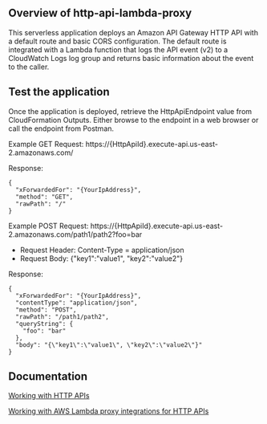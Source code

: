 ## Overview of http-api-lambda-proxy
This serverless application deploys an Amazon API Gateway HTTP API with a default route and basic CORS configuration. The default route is integrated with a Lambda function that logs the API event (v2) to a CloudWatch Logs log group and returns basic information about the event to the caller.

## Test the application
Once the application is deployed, retrieve the HttpApiEndpoint value from CloudFormation Outputs. Either browse to the endpoint in a web browser or call the endpoint from Postman.

Example GET Request: https://{HttpApiId}.execute-api.us-east-2.amazonaws.com/

Response:
```
{
  "xForwardedFor": "{YourIpAddress}",
  "method": "GET",
  "rawPath": "/"
}
```

Example POST Request: https://{HttpApiId}.execute-api.us-east-2.amazonaws.com/path1/path2?foo=bar
- Request Header: Content-Type = application/json
- Request Body: {"key1":"value1", "key2":"value2"}

Response: 
```
{
  "xForwardedFor": "{YourIpAddress}",
  "contentType": "application/json",
  "method": "POST",
  "rawPath": "/path1/path2",
  "queryString": {
    "foo": "bar"
  },
  "body": "{\"key1\":\"value1\", \"key2\":\"value2\"}"
}
```

## Documentation
[Working with HTTP APIs](https://docs.aws.amazon.com/apigateway/latest/developerguide/http-api.html)

[Working with AWS Lambda proxy integrations for HTTP APIs](https://docs.aws.amazon.com/apigateway/latest/developerguide/http-api-develop-integrations-lambda.html)